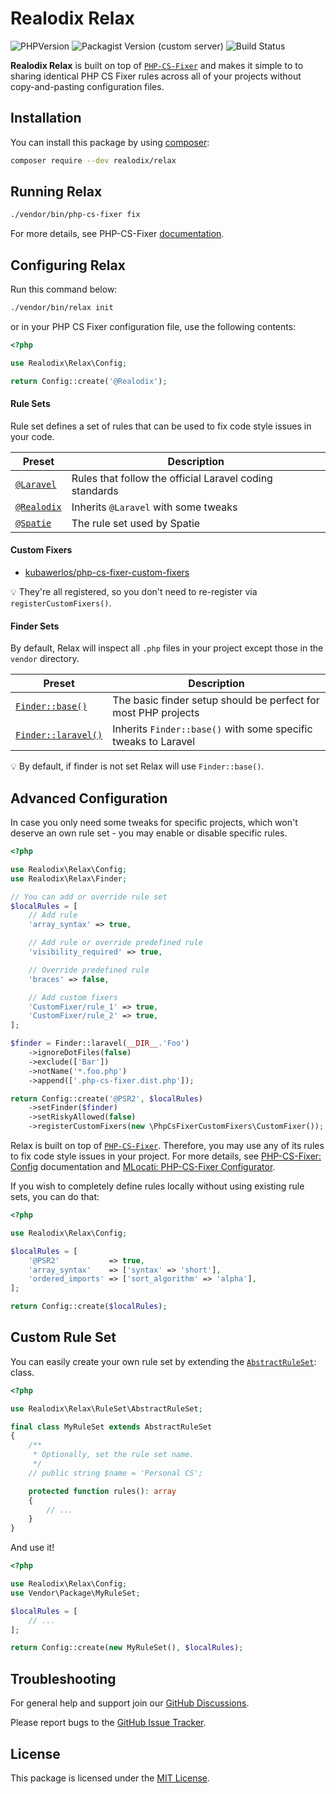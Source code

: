 # Realodix Relax

![PHPVersion](https://img.shields.io/badge/PHP-%208-777BB4.svg?style=flat-square)
![Packagist Version (custom server)](https://img.shields.io/packagist/v/realodix/relax)
![Build Status](../../actions/workflows/ci.yml/badge.svg)

**Realodix Relax** is built on top of [`PHP-CS-Fixer`][php-cs-fixer] and makes it simple to to sharing identical PHP CS Fixer rules across all of your projects without copy-and-pasting configuration files.

## Installation

You can install this package by using [composer](https://getcomposer.org/):

```sh
composer require --dev realodix/relax
```

## Running Relax

```sh
./vendor/bin/php-cs-fixer fix
```

For more details, see PHP-CS-Fixer [documentation](https://github.com/PHP-CS-Fixer/PHP-CS-Fixer/blob/master/doc/usage.rst).

## Configuring Relax

Run this command below:

```sh
./vendor/bin/relax init
```

or in your PHP CS Fixer configuration file, use the following contents:

```php
<?php

use Realodix\Relax\Config;

return Config::create('@Realodix');
```

#### Rule Sets

Rule set defines a set of rules that can be used to fix code style issues in your code.

| Preset                     | Description |
| -------------------------- |-------------|
| [`@Laravel`][rs_laravel]   | Rules that follow the official Laravel coding standards |
| [`@Realodix`][rs_realodix] | Inherits `@Laravel` with some tweaks |
| [`@Spatie`][rs_spatie]     | The rule set used by Spatie |


#### Custom Fixers

- [kubawerlos/php-cs-fixer-custom-fixers](https://github.com/kubawerlos/php-cs-fixer-custom-fixers)

:bulb: They're all registered, so you don't need to re-register via `registerCustomFixers()`.

#### Finder Sets

By default, Relax will inspect all `.php` files in your project except those in the `vendor` directory.

| Preset | Description |
| -------- |-------------|
| [`Finder::base()`][doc_f_base] | The basic finder setup should be perfect for most PHP projects |
| [`Finder::laravel()`][doc_f_laravel] | Inherits `Finder::base()` with some specific tweaks to Laravel |

:bulb: By default, if finder is not set Relax will use `Finder::base()`.

[rs_laravel]: src/RuleSet/Sets/Laravel.php
[rs_realodix]: src/RuleSet/Sets/Realodix.php
[rs_spatie]: src/RuleSet/Sets/Spatie.php
[doc_f_base]: docs/finders.md#finderbase
[doc_f_laravel]: docs/finders.md#finderlaravel

## Advanced Configuration

In case you only need some tweaks for specific projects, which won't deserve an own rule set - you may enable or disable specific rules.

```php
<?php

use Realodix\Relax\Config;
use Realodix\Relax\Finder;

// You can add or override rule set
$localRules = [
    // Add rule
    'array_syntax' => true,

    // Add rule or override predefined rule
    'visibility_required' => true,

    // Override predefined rule
    'braces' => false,

    // Add custom fixers
    'CustomFixer/rule_1' => true,
    'CustomFixer/rule_2' => true,
];

$finder = Finder::laravel(__DIR__.'Foo')
    ->ignoreDotFiles(false)
    ->exclude(['Bar'])
    ->notName('*.foo.php')
    ->append(['.php-cs-fixer.dist.php']);

return Config::create('@PSR2', $localRules)
    ->setFinder($finder)
    ->setRiskyAllowed(false)
    ->registerCustomFixers(new \PhpCsFixerCustomFixers\CustomFixer());
```

Relax is built on top of [`PHP-CS-Fixer`][php-cs-fixer]. Therefore, you may use any of its rules to fix code style issues in your project. For more details, see  [PHP-CS-Fixer: Config](https://github.com/PHP-CS-Fixer/PHP-CS-Fixer/blob/master/doc/config.rst) documentation and [MLocati: PHP-CS-Fixer Configurator](https://mlocati.github.io/php-cs-fixer-configurator).

If you wish to completely define rules locally without using existing rule sets, you can do that:

```php
<?php

use Realodix\Relax\Config;

$localRules = [
    '@PSR2'           => true,
    'array_syntax'    => ['syntax' => 'short'],
    'ordered_imports' => ['sort_algorithm' => 'alpha'],
];

return Config::create($localRules);
```

## Custom Rule Set

You can easily create your own rule set by extending the [`AbstractRuleSet`](src/RuleSet/AbstractRuleSet.php): class.

```php
<?php

use Realodix\Relax\RuleSet\AbstractRuleSet;

final class MyRuleSet extends AbstractRuleSet
{
    /**
     * Optionally, set the rule set name.
     */
    // public string $name = 'Personal CS';

    protected function rules(): array
    {
        // ...
    }
}
```

And use it!

```php
<?php

use Realodix\Relax\Config;
use Vendor\Package\MyRuleSet;

$localRules = [
    // ...
];

return Config::create(new MyRuleSet(), $localRules);
```

## Troubleshooting

For general help and support join our [GitHub Discussions](../../discussions).

Please report bugs to the [GitHub Issue Tracker](../../issues).

## License

This package is licensed under the [MIT License](/LICENSE).

[php-cs-fixer]: https://github.com/PHP-CS-Fixer/PHP-CS-Fixer
